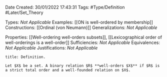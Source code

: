 <div class="topSpace"></div>

Date Created: 30/01/2022 17:43:31
Tags: #Type/Definition #Later/Set_Theory

Types: <i>Not Applicable</i>
Examples: [[ON is well-ordered by membership]]
Constructions: [[Ordinal (von Neumann)]]
Generalizations: <i>Not Applicable</i>

Properties: [[Well-ordering well-orders subsets]], [[Lexicographical order of well-orderings is a well-order]]
Sufficiencies: <i>Not Applicable</i>
Equivalences: <i>Not Applicable</i>
Justifications: <i>Not Applicable</i>

``` ad-Definition
title: Definition.

Let $X$ be a set. A binary relation $R$ **well-orders $X$** if $R$ is a strict total order and a well-founded relation on $X$.

```
